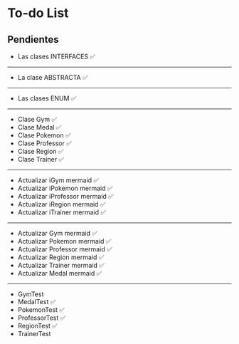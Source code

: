 # To-do List

## Pendientes

- Las clases INTERFACES ✅

---

- La clase ABSTRACTA ✅

---

- Las clases ENUM ✅

---

- Clase Gym ✅
- Clase Medal ✅
- Clase Pokemon ✅
- Clase Professor ✅
- Clase Region ✅
- Clase Trainer ✅

---

- Actualizar iGym mermaid ✅
- Actualizar iPokemon mermaid ✅
- Actualizar iProfessor mermaid ✅
- Actualizar iRegion mermaid ✅
- Actualizar iTrainer mermaid ✅

---

- Actualizar Gym mermaid ✅
- Actualizar Pokemon mermaid ✅
- Actualizar Professor mermaid ✅
- Actualizar Region mermaid ✅ 
- Actualizar Trainer mermaid ✅
- Actualizar Medal mermaid ✅

---

- GymTest 
- MedalTest ✅
- PokemonTest ✅
- ProfessorTest ✅
- RegionTest ✅
- TrainerTest
